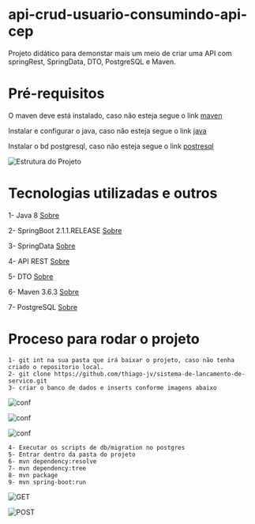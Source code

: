 # api-crud-usuario-consumindo-api-cep
Projeto didático para demonstar mais um meio de criar uma API com springRest, SpringData, DTO, PostgreSQL e Maven.

# Pré-requisitos

O maven deve está instalado, caso não esteja segue o link [maven](https://dicasdejava.com.br/como-instalar-o-maven-no-windows/)

Instalar e configurar o java, caso não esteja segue o link [java](https://medium.com/beelabacademy/configurando-vari%C3%A1veis-de-ambiente-java-home-e-maven-home-no-windows-e-unix-d9461f783c26)

Instalar o bd postgresql, caso não esteja segue o link [postresql](https://www.postgresql.org/)

![Estrutura do Projeto](https://github.com/thiago-jv/api-crud-usuario-consumindo-api-cep/blob/main/EstruturaProjeto.png)


# Tecnologias utilizadas e outros

 
 1- Java 8 [Sobre](https://www.java.com/pt-BR/download/help/java8_pt-br.html)
 
 2- SpringBoot 2.1.1.RELEASE [Sobre](https://docs.spring.io/spring-boot/docs/current/reference/html/)
 
 3- SpringData [Sobre](https://docs.spring.io/spring-data/jpa/docs/current/reference/html/#reference) 
 
 4- API REST [Sobre](https://www.redhat.com/pt-br/topics/api/what-is-a-rest-api)
 
 5- DTO [Sobre](https://qastack.com.br/software/171457/what-is-the-point-of-using-dto-data-transfer-objects)
  
 6- Maven 3.6.3 [Sobre](https://www.dclick.com.br/2010/09/15/o-que-e-o-maven-e-seus-primeiros-passos-com-a-ferramenta/)
 
 7- PostgreSQL [Sobre](https://www.postgresql.org/)

 
 # Proceso para rodar o projeto
```
1- git int na sua pasta que irá baixar o projeto, caso não tenha criado o repositorio local.
2- git clone https://github.com/thiago-jv/sistema-de-lancamento-de-servico.git
3- criar o banco de dados e inserts conforme imagens abaixo
```
![conf](https://github.com/thiago-jv/api-sistema-controle-de-lancamento-de-despesas/blob/main/conf.png)

![conf](https://github.com/thiago-jv/api-sistema-controle-de-lancamento-de-despesas/blob/main/bd.png)

![conf](https://github.com/thiago-jv/api-sistema-controle-de-lancamento-de-despesas/blob/main/inserts.png)

```
4- Executar os scripts de db/migration no postgres
5- Entrar dentro da pasta do projeto
6- mvn dependency:resolve
7- mvn dependency:tree
8- mvn package
9- mvn spring-boot:run
```
![GET](https://github.com/thiago-jv/api-sistema-controle-de-lancamento-de-despesas/blob/main/postman-get.png)

![POST](https://github.com/thiago-jv/api-sistema-controle-de-lancamento-de-despesas/blob/main/postman-post.png)
